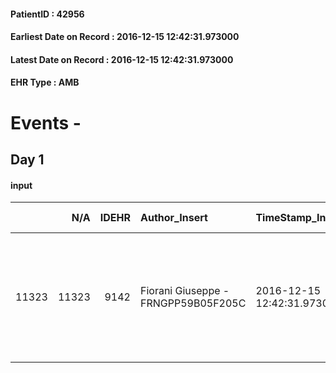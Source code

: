 
#### PatientID : 42956
#### Earliest Date on Record : 2016-12-15 12:42:31.973000
#### Latest Date on Record : 2016-12-15 12:42:31.973000
#### EHR Type : AMB

# Events - 

## Day 1

#### input
|       |    N/A |   IDEHR | Author_Insert                       | TimeStamp_Insert           | EHRType   |   PatientID |   IDDigitalSignDocument | persone_vicine   |   Unnamed: 0_x.1 |   IDANAMNESI_SOCIALE | Patient    | FamigliaAltro   | Paziente_T   | FamigliaAltro_T   |   Non_Rilevabile_x.1 | Note_Non_Rilevabile_x.1   | opt_Problemi   | ds_note_timori                                                                                                                         | chk_contr_sintomi   | chk_competenza                                 | opt_paziente_a   | opt_famiglia_a   | opt_adeguatezza   | opt_paziente_solo   | ds_note_con                                                                           | opt_presente_assente   | Presenza_minori   | Caregiver_principale                    | opt_capacita     | opt_necessario   | opt_presente   | opt_risorse_ec   | opt_paziente_psi   | opt_paziente_ad   | opt_caregiver_ad   | opt_esenzione   | opt_inv_civile   |   invalidita_perc |   ds_codice_es | Needs     | Fragility   | opt_disponibilita_f   | opt_indennita_acc   | opt_famiglia_psi   | opt_disponibilit_paz   |
|------:|-------:|--------:|:------------------------------------|:---------------------------|:----------|------------:|------------------------:|:-----------------|-----------------:|---------------------:|:-----------|:----------------|:-------------|:------------------|---------------------:|:--------------------------|:---------------|:---------------------------------------------------------------------------------------------------------------------------------------|:--------------------|:-----------------------------------------------|:-----------------|:-----------------|:------------------|:--------------------|:--------------------------------------------------------------------------------------|:-----------------------|:------------------|:----------------------------------------|:-----------------|:-----------------|:---------------|:-----------------|:-------------------|:------------------|:-------------------|:----------------|:-----------------|------------------:|---------------:|:----------|:------------|:----------------------|:--------------------|:-------------------|:-----------------------|
| 11323 |  11323 |    9142 | Fiorani Giuseppe - FRNGPP59B05F205C | 2016-12-15 12:42:31.973000 | AMB       |       42956 |                  583426 | N/A              |             4847 |                 3141 | Parziale#2 | Si#1            | No#0         | Si#1              |                    0 | NR                        | No#0           | Viene richiesto l'inserimento in RCP per difficolt√† gestionali del pz da parte del figlio, a sua volta persona fragile per dipendenze | controllo sintomi#0 | competenza/capacit√† assistenziale caregiver#0 | Indefinite#2     | Congruenti#1     | No#0              | Si#1                | Il pz √® seguito da due badanti durante le ore diurne ,mentre di notte rimane da solo | Assente#0              | No#0              | Il figlio Fabio,il quale vive a Rozzano | Incrementabile#1 | Si#1             | Si#1           | Non adeguate#0   | No#0               | Totale#2          | Totale#2           | Si#1            | Si#1             |               100 |             48 | Clinici#0 | psichica#2  | Si#1                  | Si#1                | No#0               | Si#1                   |


